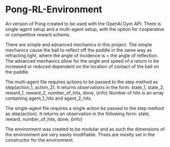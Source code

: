 # Pong-RL-Environment
An version of Pong created to be used with the OpenAI Gym API. There is single-agent setup and a multi-agent setup, with the option for cooperative or competitive reward schems.


There are simple and advanced mechanics in this project. The simple mechanics cause the ball to reflect off the paddle in the same way as refracting light, where the angle of incidence is = the angle of reflection. The advanced mechanics allow for the angle and speed of a return to be increased or reduced dependent on the location of contact of the ball on the paddle.

The multi-agent file requires actions to be passed to the step method as step(action_1, action_2). It returns observations in the form:
state_1, state_2, reward_1, reward_2, number_of_hits, done, {info}
Number of hits is an array containing agent_1_hits and agent_2_hits.

The single-agent file requires a single action be passed to the step method as step(action). It returns an observation in the following form:
state, reward, number_of_hits, done, {info}

The environment was created to be modular and as such the dimensions of the environment are very easily modifiable. Thses are mostly set in the constructor for the environment.
